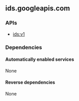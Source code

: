 ## ids.googleapis.com

### APIs

* [ ids:v1 ]( https://ids.googleapis.com/$discovery/rest?version=v1 )

### Dependencies

#### Automatically enabled services

None

#### Reverse dependencies

None
